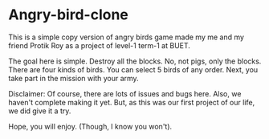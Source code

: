 # Angry-bird-clone
This is a simple copy version of angry birds game made my me and my friend Protik Roy as a project of level-1 term-1 at BUET.

The goal here is simple. Destroy all the blocks. No, not pigs, only the blocks. There are four kinds of birds. You can select 5 birds of any order. Next, you take part in the mission with your army.

Disclaimer:
Of course, there are lots of issues and bugs here. Also, we haven't complete making it yet. But, as this was our first project of our life, we did give it a try. 

Hope, you will enjoy. (Though, I know you won't).
